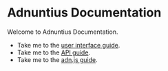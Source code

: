 # Adnuntius Documentation

Welcome to Adnuntius Documentation.

* Take me to the [user interface guide](user-interface-guides/adnuntius-activation-start.md).
* Take me to the [API guide](api-guide/http-api.md).
* Take me to the [adn.js guide](adn.js/intro/).


